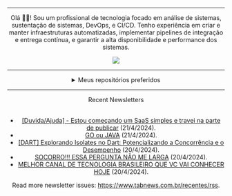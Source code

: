 <div align="center">
<hr>
<p>Olá 👋🏾! Sou um profissional de tecnologia focado em análise de sistemas, sustentação de sistemas, DevOps, e CI/CD. Tenho experiência em criar e manter infraestruturas automatizadas, implementar pipelines de integração e entrega contínua, e garantir a alta disponibilidade e performance dos sistemas.</p>
  <img src="https://media.giphy.com/media/yAGIvCiwPJn5C/giphy.gif">
<hr>
  <details>
  <summary>Meus repositórios preferidos</summary>
  <br />
  Alguns dos meus melhores repositórios:
  <br />
<br />
  <ul><li><a href=https://github.com/RxJSVini/aluratube target="_blank" rel="noopener noreferrer">RxJSVini/aluratube</a> (<b>0</b> ✨ and <b>0</b> 🍴): Aluratube - Desenvolvido durante a imersão React da Alura no final de 2022</li><li><a href=https://github.com/RxJSVini/nlw-ia target="_blank" rel="noopener noreferrer">RxJSVini/nlw-ia</a> (<b>0</b> ✨ and <b>0</b> 🍴): Projeto desenvolvido durante a NLW IA - Usando a API da OPENAI</li>
<li>More coming soon :).</li>
</ul>
  </details>
  <hr/>
    <summary>Recent Newsletters</summary>
  <br />
  <ul>
    <li><a href=https://www.tabnews.com.br/juliofpsm/duvida-ajuda-estou-comecando-um-saas-simples-e-travei-na-parte-de-publicar target="_blank" rel="noopener noreferrer">[Duvida/Ajuda] - Estou começando um SaaS simples e travei na parte de publicar</a> (21/4/2024).</li><li><a href=https://www.tabnews.com.br/adson14/go-ou-java target="_blank" rel="noopener noreferrer">GO ou JAVA</a> (21/4/2024).</li><li><a href=https://www.tabnews.com.br/KevenMelo/dart-explorando-isolates-no-dart-potencializando-a-concorrencia-e-o-desempenho target="_blank" rel="noopener noreferrer">[DART] Explorando Isolates no Dart: Potencializando a Concorrência e o Desempenho</a> (20/4/2024).</li><li><a href=https://www.tabnews.com.br/angelofran/socorro-essa-pergunta-nao-me-larga target="_blank" rel="noopener noreferrer">SOCORRO!!! ESSA PERGUNTA NÃO ME LARGA</a> (20/4/2024).</li><li><a href=https://www.tabnews.com.br/MatheuZ/melhor-canal-de-tecnologia-brasileiro-que-vc-vai-conhecer-hoje target="_blank" rel="noopener noreferrer">MELHOR CANAL DE TECNOLOGIA BRASILEIRO QUE VC VAI CONHECER HOJE</a> (20/4/2024).</li>
  </ul>
<p>Read more newsletter issues: <a href="https://www.tabnews.com.br/recentes/rss">https://www.tabnews.com.br/recentes/rss</a>.</p>
  </details>
